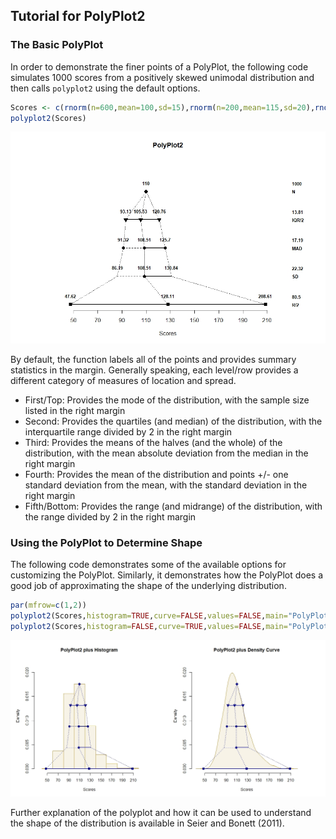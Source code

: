 ## Tutorial for PolyPlot2

### The Basic PolyPlot

In order to demonstrate the finer points of a PolyPlot, the following code simulates 1000 scores from a positively skewed unimodal distribution and then calls `polyplot2` using the default options.

```r
Scores <- c(rnorm(n=600,mean=100,sd=15),rnorm(n=200,mean=115,sd=20),rnorm(n=200,mean=130,sd=25))
polyplot2(Scores)
```

![](polyplot2.jpeg)<!-- -->

By default, the function labels all of the points and provides summary statistics in the margin. Generally speaking, each level/row provides a different category of measures of location and spread.

- First/Top: Provides the mode of the distribution, with the sample size listed in the right margin
- Second: Provides the quartiles (and median) of the distribution, with the interquartile range divided by 2 in the right margin
- Third: Provides the means of the halves (and the whole) of the distribution, with the mean absolute deviation from the median in the right margin
- Fourth: Provides the mean of the distribution and points +/- one standard deviation from the mean, with the standard deviation in the right margin
- Fifth/Bottom: Provides the range (and midrange) of the distribution, with the range divided by 2 in the right margin

### Using the PolyPlot to Determine Shape

The following code demonstrates some of the available options for customizing the PolyPlot. Similarly, it demonstrates how the PolyPlot does a good job of approximating the shape of the underlying distribution.

```r
par(mfrow=c(1,2))
polyplot2(Scores,histogram=TRUE,curve=FALSE,values=FALSE,main="PolyPlot2 plus Histogram",col="darkblue",bg="darkgoldenrod")
polyplot2(Scores,histogram=FALSE,curve=TRUE,values=FALSE,main="PolyPlot2 plus Density Curve",col="darkblue",bg="darkgoldenrod")
```

![](polyplot2plus.jpeg)<!-- -->

Further explanation of the polyplot and how it can be used to understand the shape of the distribution is available in Seier and Bonett (2011).
